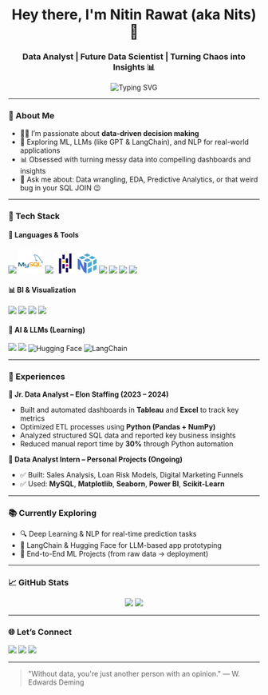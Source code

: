 <h1 align="center">Hey there, I'm Nitin Rawat (aka Nits) 👋</h1>
<h3 align="center">Data Analyst | Future Data Scientist | Turning Chaos into Insights 📊</h3>

<p align="center">
  <img src="https://readme-typing-svg.herokuapp.com?font=Fira+Code&size=20&duration=3000&pause=1000&color=00F7FF&center=true&vCenter=true&multiline=true&width=700&height=80&lines=🔍+Data+Analyst+%7C+📈+Data+Scientist+in+progress;📊+SQL+%7C+📘+Python+%7C+📉+Tableau+%7C+🧠+ML+%26+LLMs;" alt="Typing SVG" />
</p>

---

### 🧠 About Me

- 👨‍💻 I’m passionate about **data-driven decision making**  
- 🎯 Exploring ML, LLMs (like GPT & LangChain), and NLP for real-world applications  
- 📊 Obsessed with turning messy data into compelling dashboards and insights  
- 💬 Ask me about: Data wrangling, EDA, Predictive Analytics, or that weird bug in your SQL JOIN 😉  

---

### 🔧 Tech Stack

#### 🧰 Languages & Tools
<p align="left">
  <img src="https://cdn.jsdelivr.net/gh/devicons/devicon/icons/python/python-original.svg" width="40"/> 
  <img src="https://raw.githubusercontent.com/devicons/devicon/master/icons/mysql/mysql-original-wordmark.svg" width="50"/> 
  <img src="https://cdn.jsdelivr.net/gh/devicons/devicon/icons/microsoftsqlserver/microsoftsqlserver-plain.svg" width="40"/> 
  <img src="https://raw.githubusercontent.com/devicons/devicon/master/icons/pandas/pandas-original.svg" width="40"/> 
  <img src="https://raw.githubusercontent.com/devicons/devicon/master/icons/numpy/numpy-original.svg" width="40"/>
  <img src="https://upload.wikimedia.org/wikipedia/commons/thumb/e/e6/Scikit_learn_logo_small.svg/512px-Scikit_learn_logo_small.svg.png" width="40"/>
  <img src="https://seaborn.pydata.org/_images/logo-mark-lightbg.svg" width="40"/>
  <img src="https://cdn.jsdelivr.net/gh/devicons/devicon/icons/jupyter/jupyter-original.svg" width="40"/>
  <img src="https://cdn.jsdelivr.net/gh/devicons/devicon/icons/git/git-original.svg" width="40"/>
</p>

#### 📊 BI & Visualization
<p align="left">
  <img src="https://img.icons8.com/color/48/000000/tableau-software.png" width="40"/>
  <img src="https://img.icons8.com/color/48/000000/microsoft-excel-2019--v1.png" width="40"/>
  <img src="https://cdn.jsdelivr.net/gh/devicons/devicon/icons/powerbi/powerbi-original.svg" width="40"/>
  <img src="https://upload.wikimedia.org/wikipedia/commons/8/88/Plotly-logo.png" width="40"/>
</p>

#### 🧠 AI & LLMs (Learning)
<p align="left">
  <img src="https://www.vectorlogo.zone/logos/pytorch/pytorch-icon.svg" width="40"/>
  <img src="https://www.vectorlogo.zone/logos/tensorflow/tensorflow-icon.svg" width="40"/>
  <img src="https://avatars.githubusercontent.com/u/1399141?s=200&v=4" width="40" title="Hugging Face"/>
  <img src="https://avatars.githubusercontent.com/u/116947076?s=200&v=4" width="40" title="LangChain"/>
</p>

---

### 📌 Experiences

**🔹 Jr. Data Analyst – Elon Staffing (2023 – 2024)**  
- Built and automated dashboards in **Tableau** and **Excel** to track key metrics  
- Optimized ETL processes using **Python (Pandas + NumPy)**  
- Analyzed structured SQL data and reported key business insights  
- Reduced manual report time by **30%** through Python automation  

**🔹 Data Analyst Intern – Personal Projects (Ongoing)**  
- ✅ Built: Sales Analysis, Loan Risk Models, Digital Marketing Funnels  
- ✅ Used: **MySQL**, **Matplotlib**, **Seaborn**, **Power BI**, **Scikit-Learn**

---

### 📚 Currently Exploring

- 🔍 Deep Learning & NLP for real-time prediction tasks  
- 🔗 LangChain & Hugging Face for LLM-based app prototyping  
- 🧠 End-to-End ML Projects (from raw data → deployment)  

---

### 📈 GitHub Stats

<p align="center">
  <img src="https://github-readme-stats.vercel.app/api?username=nitinrawat05&show_icons=true&theme=dracula&count_private=true" width="400"/>
  <img src="https://github-readme-streak-stats.herokuapp.com?user=nitinrawat05&theme=dracula&hide_border=false" width="400"/>
</p>

---

### 🌐 Let’s Connect

<p align="left">
  <a href="https://www.linkedin.com/in/nitin-rawat-a38536270/" target="_blank"><img src="https://img.icons8.com/color/48/linkedin.png" width="30"/></a>
  <a href="mailto:nitinrawat2502@gmail.com"><img src="https://img.icons8.com/color/48/gmail--v1.png" width="30"/></a>
  <a href="https://github.com/nitinrawat05" target="_blank"><img src="https://img.icons8.com/ios-glyphs/30/github.png" width="30"/></a>
</p>

---

> "Without data, you're just another person with an opinion." — W. Edwards Deming
